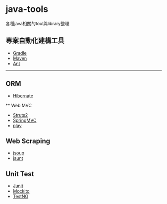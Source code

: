 # java-tools
各種java相關的tool與library整理

## 專案自動化建構工具
* [Gradle](http://gradle.org/)
* [Maven](https://maven.apache.org/)
* [Ant](http://ant.apache.org/)

---
## ORM
* [Hibernate](http://hibernate.org/)

** Web MVC
* [Struts2](https://struts.apache.org/)
* [SpringMVC](https://spring.io/)
* [play](https://www.playframework.com/)

## Web Scraping
* [jsoup](http://jsoup.org/)
*  [jaunt](http://jaunt-api.com/)

## Unit Test
* [Junit](http://junit.org/junit4/)
* [Mockito](http://mockito.org/)
* [TestNG](http://testng.org/)

